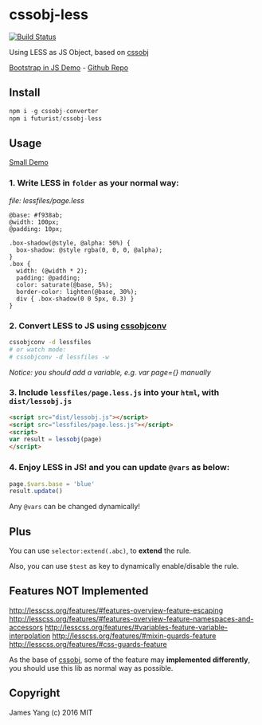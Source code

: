# cssobj-less

[![Build Status](https://travis-ci.org/futurist/cssobj-less.svg?branch=gh-pages)](https://travis-ci.org/futurist/cssobj-less)

Using LESS as JS Object, based on [cssobj](https://github.com/cssobj/cssobj)

[Bootstrap in JS Demo](https://futurist.github.io/cssobj-less/) - [Github Repo](https://github.com/futurist/cssobj-less)

## Install

``` javascript
npm i -g cssobj-converter
npm i futurist/cssobj-less
```

## Usage

[Small Demo](https://futurist.github.io/cssobj-less/test/)

### 1. Write LESS in `folder` as your normal way:

*file: lessfiles/page.less*

``` less
@base: #f938ab;
@width: 100px;
@padding: 10px;

.box-shadow(@style, @alpha: 50%) {
  box-shadow: @style rgba(0, 0, 0, @alpha);
}
.box {
  width: (@width * 2);
  padding: @padding;
  color: saturate(@base, 5%);
  border-color: lighten(@base, 30%);
  div { .box-shadow(0 0 5px, 0.3) }
}
```

### 2. Convert LESS to JS using [cssobjconv](https://github.com/cssobj/cssobj-converter)

``` bash
cssobjconv -d lessfiles
# or watch mode:
# cssobjconv -d lessfiles -w
```

*Notice: you should add a variable, e.g. var page={} manually*

### 3. Include `lessfiles/page.less.js` into your `html`, with `dist/lessobj.js`

``` html
<script src="dist/lessobj.js"></script>
<script src="lessfiles/page.less.js"></script>
<script>
var result = lessobj(page)
</script>
```

### 4. Enjoy LESS in JS! and you can update `@vars` as below:

``` javascript
page.$vars.base = 'blue'
result.update()
```

Any `@vars` can be changed dynamically!

## Plus

You can use `selector:extend(.abc)`, to **extend** the rule.

Also, you can use `$test` as key to dynamically enable/disable the rule.


## Features NOT Implemented

http://lesscss.org/features/#features-overview-feature-escaping
http://lesscss.org/features/#features-overview-feature-namespaces-and-accessors
http://lesscss.org/features/#variables-feature-variable-interpolation
http://lesscss.org/features/#mixin-guards-feature
http://lesscss.org/features/#css-guards-feature

As the base of [cssobj](https://github.com/cssobj/cssobj), some of the feature may **implemented differently**, you should use this lib as normal way as possible.

## Copyright

James Yang (c) 2016 MIT
